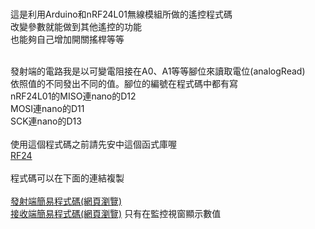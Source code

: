 
<br>這是利用Arduino和nRF24L01無線模組所做的遙控程式碼
<br>改變參數就能做到其他遙控的功能
<br>也能夠自己增加開關搖桿等等

<br>發射端的電路我是以可變電阻接在A0、A1等等腳位來讀取電位(analogRead)
<br>依照值的不同發出不同的值。腳位的編號在程式碼中都有寫
<br>nRF24L01的MISO連nano的D12
<br>MOSI連nano的D11
<br>SCK連nano的D13
<br>
<br>
使用這個程式碼之前請先安中這個函式庫喔 
<br>
<a href="https://github.com/nRF24/RF24 " target = "blank">RF24</a>
<br><br>
程式碼可以在下面的連結複製
<br>
<br>
<a href="transmitter code.html" target ="blank">發射端簡易程式碼(網頁瀏覽)</a>
<br>
<a href="receiver code.html" target ="blank">接收端簡易程式碼(網頁瀏覽)</a> 只有在監控視窗顯示數值